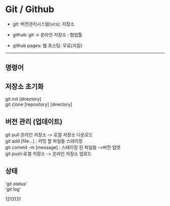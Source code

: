 # Git / Github
* git: 버전관리시스템(vcs): 저장소
* github: git -> 온라인 저장소 : 협업툴

* github pages: 웹 호스팅: 무료(지킬)

---
## 명령어

## 저장소 초기화
git init [directory]  
git clone [repository] [directory]

## 버전 관리 (업데이트)
git pull 온라인 저장소 -> 로컬 저장소 다운로드  
git add [file...] : 커밋 할 파일들 스테이징  
git commit -m [message] : 스테이징 된 파일들 ->버전 업뎃  
git push:로컬 저장소 -> 온라인 저장소 업로드

## 상태 
'git status'  
'git log'

1213131